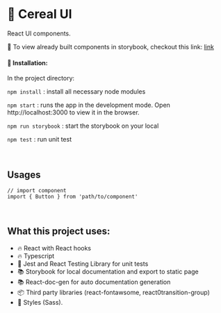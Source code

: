 # :cookie: Cereal UI
React UI components.
<br/>

:link: To view already built components in storybook, checkout this link: [link](https://ywzheng1.github.io/cereal-ui/?path=/story/welcome--welcome)
<br />  
####  :rocket: Installation:  
In the project directory:

`npm install` : install all necessary node modules

`npm start` : runs the app in the development mode. Open http://localhost:3000 to view it in the browser.

`npm run storybook` : start the storybook on your local

`npm test` : run unit test

<br />  

## Usages
```
// import component
import { Button } from 'path/to/component'
```


<br />

## What this project uses:
- :fire: React with React hooks
- :fire: Typescript
- :rotating_light: Jest and React Testing Library for unit tests
- :books: Storybook for local documentation and export to static page
- :books: React-doc-gen for auto documentation generation
- :package: Third party libraries (react-fontawsome, react0transition-group)
- :rose: Styles (Sass).
